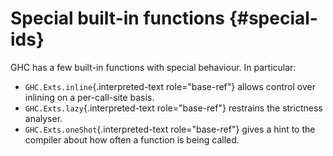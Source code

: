 Special built-in functions {#special-ids}
==========================

GHC has a few built-in functions with special behaviour. In particular:

-   `GHC.Exts.inline`{.interpreted-text role="base-ref"} allows control
    over inlining on a per-call-site basis.
-   `GHC.Exts.lazy`{.interpreted-text role="base-ref"} restrains the
    strictness analyser.
-   `GHC.Exts.oneShot`{.interpreted-text role="base-ref"} gives a hint
    to the compiler about how often a function is being called.
